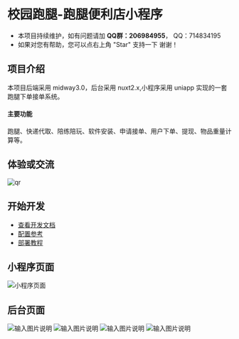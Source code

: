 # 校园跑腿-跑腿便利店小程序

- 本项目持续维护，如有问题请加 **QQ群：206984955**， QQ：714834195
- 如果对您有帮助，您可以点右上角 "Star" 支持一下 谢谢！

## 项目介绍

本项目后端采用 midway3.0，后台采用 nuxt2.x,小程序采用 uniapp 实现的一套跑腿下单接单系统。

#### 主要功能

跑腿、快递代取、陪练陪玩、软件安装、申请接单、用户下单、提现、物品重量计算等。

## 体验或交流

![qr](https://foruda.gitee.com/images/1679233769591308631/c915cd3b_11018109.jpeg "简约弥散风微信公众号首图封面.jpg")

## 开始开发
- [查看开发文档](https://gitee.com/landalfyao/ddapp/blob/master/DEV.md)
- [配置参考](https://gitee.com/landalfyao/ddrun/wikis/pages?sort_id=5937464&doc_id=403865)
- [部署教程](https://github.com/mcdssssss/ddapp/blob/master/build.md)

## 小程序页面

![小程序页面](https://foruda.gitee.com/images/1679224626614713274/05be4962_11018109.jpeg "自定义模板.jpg")

## 后台页面

![输入图片说明](https://foruda.gitee.com/images/1679224850058188448/1d2ec44e_11018109.png "q1.png")
![输入图片说明](https://foruda.gitee.com/images/1679224868832200613/d4371d1a_11018109.png "q2.png")
![输入图片说明](https://foruda.gitee.com/images/1679224888050510841/0365f67a_11018109.png "q3.png")
![输入图片说明](https://foruda.gitee.com/images/1679224910889331030/3aabf24c_11018109.png "q4.png")



